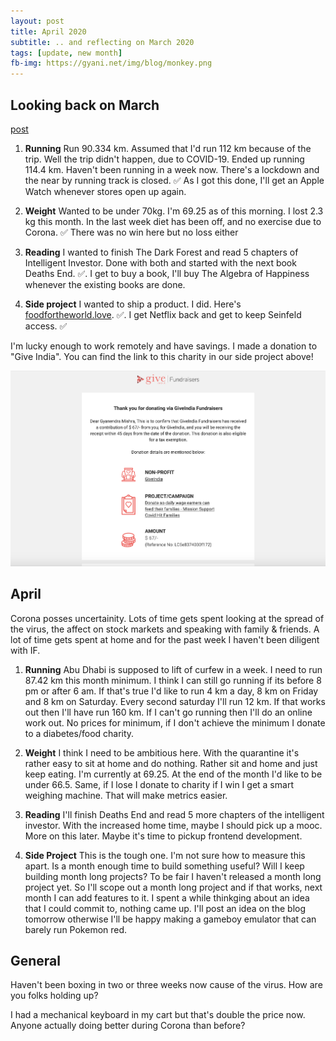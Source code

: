 ```yaml
---
layout: post
title: April 2020
subtitle: .. and reflecting on March 2020
tags: [update, new month]
fb-img: https://gyani.net/img/blog/monkey.png
---
```


## Looking back on March

[post](https://gyani.net/blog/marchy-2020/)


1. **Running** Run 90.334 km. Assumed that I'd run 112 km because of the trip. Well the trip didn't happen, due to COVID-19. Ended up running 114.4 km. Haven't been running in a week now. There's a lockdown and the near by running track is closed. ✅ As I got this done, I'll get an Apple Watch whenever
stores open up again.

2. **Weight** Wanted to be under 70kg. I'm 69.25 as of this morning. I lost 2.3 kg this month. In the last week diet has been off, and no exercise due to Corona. ✅ There was no win here but no loss either

3. **Reading** I wanted to finish The Dark Forest and read 5 chapters of Intelligent Investor. Done with both and started with the next book Deaths End. ✅. I get to buy a book, I'll buy The Algebra of Happiness whenever the existing books are done.

4. **Side project** I wanted to ship a product. I did. Here's [foodfortheworld.love](https://foodfortheworld.love). ✅. I get Netflix back and get to keep Seinfeld access. ✅

I'm lucky enough to work remotely and have savings. I made a donation to "Give India". You can find the link to this charity in our side project above!

![proof](/img/give-india.png)

## April

Corona posses uncertainity. Lots of time gets spent looking at the spread of the virus, the affect on stock markets and speaking with family & friends. A lot of time gets spent at home and for the past week I haven't been diligent with IF.

1. **Running** Abu Dhabi is supposed to lift of curfew in a week. I need to run 87.42 km this month minimum. I think I can still go running if its before 8 pm or after 6 am. If that's true I'd like to run 4 km a day, 8 km on Friday and 8 km on Saturday. Every second saturday I'll run 12 km. If that works out then I'll have run 160 km. If I can't go running then I'll do an online work out. No prices for minimum, if I don't achieve the minimum I donate to a diabetes/food charity.

2. **Weight** I think I need to be ambitious here. With the quarantine it's rather easy to sit at home and do nothing. Rather sit and home and just keep eating. I'm currently at 69.25. At the end of the month I'd like to be under 66.5. Same, if I lose I donate to charity if I win I get a smart weighing machine. That will make metrics easier.

3. **Reading** I'll finish Deaths End and read 5 more chapters of the intelligent investor. With the increased home time, maybe I should pick up a mooc. More on this later. Maybe it's time to pickup frontend development.

4. **Side Project** This is the tough one. I'm not sure how to measure this apart. Is a month enough time to build something useful? Will I keep building month long projects? To be fair I haven't released a month long project yet. So I'll scope out a month long project and if that works, next month I can add features to it. I spent a while thinkging about an idea that I could commit to, nothing came up. I'll post an idea on the blog tomorrow otherwise I'll be happy making a gameboy emulator that can barely run Pokemon red.


## General

Haven't been boxing in two or three weeks now cause of the virus. How are you folks holding up?

I had a mechanical keyboard in my cart but that's double the price now. Anyone actually doing better during Corona than before?